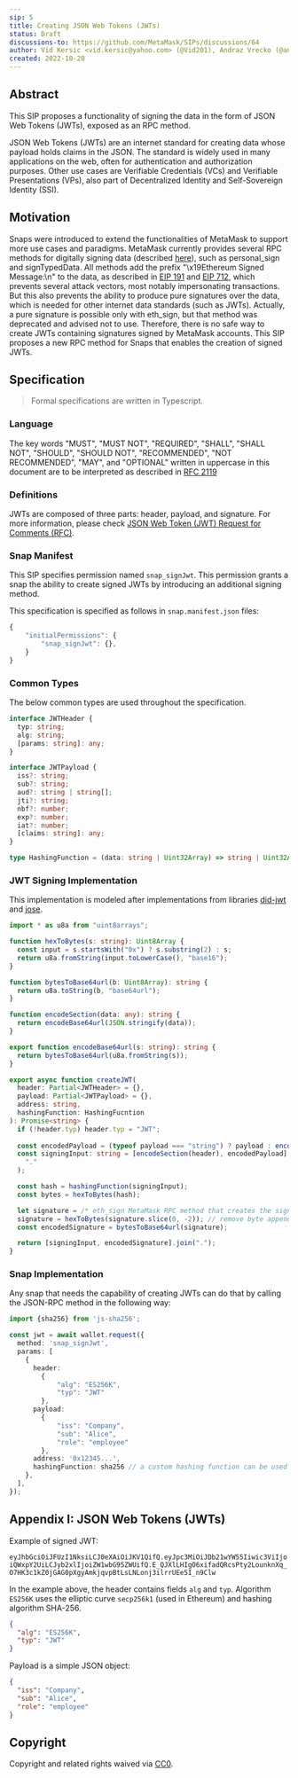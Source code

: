 ```yaml
---
sip: 5
title: Creating JSON Web Tokens (JWTs)
status: Draft
discussions-to: https://github.com/MetaMask/SIPs/discussions/64
author: Vid Kersic <vid.kersic@yahoo.com> (@Vid201), Andraz Vrecko (@andyv09)
created: 2022-10-20
---
```


## Abstract

This SIP proposes a functionality of signing the data in the form of JSON Web Tokens (JWTs), exposed as an RPC method.

JSON Web Tokens (JWTs) are an internet standard for creating data whose payload holds claims in the JSON. The standard is widely used in many applications on the web, often for authentication and authorization purposes. Other use cases are Verifiable Credentials (VCs) and Verifiable Presentations (VPs), also part of Decentralized Identity and Self-Sovereign Identity (SSI).

## Motivation

Snaps were introduced to extend the functionalities of MetaMask to support more use cases and paradigms. MetaMask currently provides several RPC methods for digitally signing data (described [here](https://docs.metamask.io/guide/signing-data.html)), such as personal_sign and signTypedData. All methods add the prefix "\x19Ethereum Signed Message:\n" to the data, as described in [EIP 191](https://eips.ethereum.org/EIPS/eip-191) and [EIP 712](https://eips.ethereum.org/EIPS/eip-712), which prevents several attack vectors, most notably impersonating transactions. But this also prevents the ability to produce pure signatures over the data, which is needed for other internet data standards (such as JWTs). Actually, a pure signature is possible only with eth_sign, but that method was deprecated and advised not to use. Therefore, there is no safe way to create JWTs containing signatures signed by MetaMask accounts. This SIP proposes a new RPC method for Snaps that enables the creation of signed JWTs.

## Specification

> Formal specifications are written in Typescript.

### Language

The key words "MUST", "MUST NOT", "REQUIRED", "SHALL", "SHALL NOT",
"SHOULD", "SHOULD NOT", "RECOMMENDED", "NOT RECOMMENDED", "MAY", and
"OPTIONAL" written in uppercase in this document are to be interpreted as described in [RFC 2119](https://www.ietf.org/rfc/rfc2119.txt)

### Definitions

JWTs are composed of three parts: header, payload, and signature. For more information, please check [JSON Web Token (JWT) Request for Comments (RFC)](https://www.rfc-editor.org/rfc/rfc7519).

### Snap Manifest

This SIP specifies permission named `snap_signJwt`. This permission grants a snap the ability to create signed JWTs by introducing an additional signing method.

This specification is specified as follows in `snap.manifest.json` files:
```typescript
{    
    "initialPermissions": {
        "snap_signJwt": {},
    }
}
```

### Common Types

The below common types are used throughout the specification.

```typescript
interface JWTHeader {
  typ: string;
  alg: string;
  [params: string]: any;
}

interface JWTPayload {
  iss?: string;
  sub?: string;
  aud?: string | string[];
  jti?: string;
  nbf?: number;
  exp?: number;
  iat?: number;
  [claims: string]: any;
}

type HashingFunction = (data: string | Uint32Array) => string | Uint32Array;
```

### JWT Signing Implementation

This implementation is modeled after implementations from libraries [did-jwt](https://github.com/decentralized-identity/did-jwt) and [jose](https://github.com/panva/jose).

```typescript
import * as u8a from "uint8arrays";

function hexToBytes(s: string): Uint8Array {
  const input = s.startsWith("0x") ? s.substring(2) : s;
  return u8a.fromString(input.toLowerCase(), "base16");
}

function bytesToBase64url(b: Uint8Array): string {
  return u8a.toString(b, "base64url");
}

function encodeSection(data: any): string {
  return encodeBase64url(JSON.stringify(data));
}

export function encodeBase64url(s: string): string {
  return bytesToBase64url(u8a.fromString(s));
}

export async function createJWT(
  header: Partial<JWTHeader> = {},
  payload: Partial<JWTPayload> = {},
  address: string,
  hashingFunction: HashingFucntion
): Promise<string> {
  if (!header.typ) header.typ = "JWT";
    
  const encodedPayload = (typeof payload === "string") ? payload : encodeSection(payload);
  const signingInput: string = [encodeSection(header), encodedPayload].join(
    "."
  );

  const hash = hashingFunction(signingInput);
  const bytes = hexToBytes(hash);

  let signature = /* eth_sign MetaMask RPC method that creates the signature (showing the user header and payload that will be signed) */;
  signature = hexToBytes(signature.slice(0, -2)); // remove byte appended by MetaMask
  const encodedSignature = bytesToBase64url(signature);

  return [signingInput, encodedSignature].join(".");
}
```

### Snap Implementation

Any snap that needs the capability of creating JWTs can do that by calling the JSON-RPC method in the following way:

```typescript
import {sha256} from 'js-sha256';

const jwt = await wallet.request({
  method: 'snap_signJwt',
  params: [
    {
      header:  
        {
            "alg": "ES256K",
            "typ": "JWT"
        },
      payload: 
        {
            "iss": "Company",
            "sub": "Alice",
            "role": "employee"
        },
      address: '0x12345...',
      hashingFunction: sha256 // a custom hashing function can be used instead
    },
  ],
});
```

## Appendix I: JSON Web Tokens (JWTs)

Example of signed JWT:

```eyJhbGciOiJFUzI1NksiLCJ0eXAiOiJKV1QifQ.eyJpc3MiOiJDb21wYW55Iiwic3ViIjoiQWxpY2UiLCJyb2xlIjoiZW1wbG95ZWUifQ.E_QJXlLHIgO6xifadQRcsPty2LounknXq_O7HK3c1kZ0jGAG0pXgyAmkjqvpBtLsLNLonj3ilrrUEe5I_n9Clw```

In the example above, the header contains fields ``alg`` and ``typ``. Algorithm ``ES256K`` uses the elliptic curve ``secp256k1`` (used in Ethereum) and hashing algorithm SHA-256.

```json 
{
  "alg": "ES256K",
  "typ": "JWT"
}
```

Payload is a simple JSON object:

```json
{
  "iss": "Company",
  "sub": "Alice",
  "role": "employee"
}
```

## Copyright

Copyright and related rights waived via [CC0](../LICENSE).